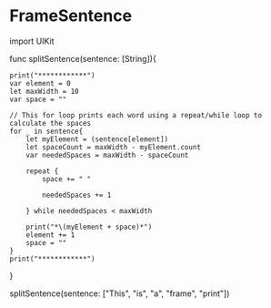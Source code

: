 # FrameSentence

import UIKit

func splitSentence(sentence: [String]){
    
    print("************")
    var element = 0
    let maxWidth = 10
    var space = ""
    
    // This for loop prints each word using a repeat/while loop to calculate the spaces
    for _ in sentence{
        let myElement = (sentence[element])
        let spaceCount = maxWidth - myElement.count
        var neededSpaces = maxWidth - spaceCount
        
        repeat {
            space += " "
        
            neededSpaces += 1

        } while neededSpaces < maxWidth
        
        print("*\(myElement + space)*")
        element += 1
        space = ""
    }
    print("************")
}

splitSentence(sentence: ["This", "is", "a", "frame", "print"])
